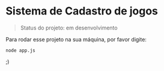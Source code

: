 # Sistema de Cadastro de jogos

> Status do projeto: em desenvolvimento

Para rodar esse projeto na sua máquina, por favor digite:

```
node app.js
```
;)